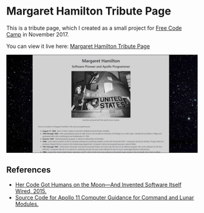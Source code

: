 Margaret Hamilton Tribute Page
===============

This is a tribute page, which I created as a small project for [Free Code Camp](https://www.freecodecamp.org/) in November 2017.

You can view it live here: [Margaret Hamilton Tribute Page](https://jlollis.github.io/fcc-tribute/)

![screenshot](https://github.com/jlollis/fcc-tribute/blob/master/screenshot.jpg)

References
-----------
- [Her Code Got Humans on the Moon—And Invented Software Itself Wired, 2015.](https://www.wired.com/2015/10/margaret-hamilton-nasa-apollo/)
- [Source Code for Apollo 11 Computer Guidance for Command and Lunar Modules.](https://github.com/chrislgarry/Apollo-11/) 
